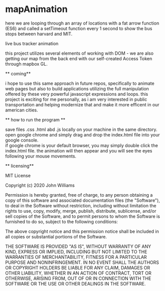# mapAnimation
here we are looping through an array of locations with a fat arrow function (ES6) and called a 
setTimeout function every 1 second to show the bus stops between harvard and MIT.

live bus tracker animation


this project utilizes several elements of working with DOM - we are also getting our map from the back end with our self-created Access Token through mapbox GL.

** coming**

i hope to use this same approach in future repos, specifically to animate web pages but also to build applications utilizing the full manipulation offered by these very powerful javascript expressions and loops. this project is exciting for me personally, as i am very interested in public transportation and helping modernize that and make it more efficent in our american cities.



** how to run the program **

save files .css .html abd .js locally on your machine in the same directory.  open google chrome and simply drag and drop the index.html file into your    google console.  
   if google chrome is your default browser, you may simply double click the index.html file. 
   the animation will then appear and you will see the eyes following your mouse movements. 


** licensing**

MIT License

Copyright (c) 2020 John Williams

Permission is hereby granted, free of charge, to any person obtaining a copy of this software and associated documentation files (the "Software"), to deal in the Software without restriction, including without limitation the rights to use, copy, modify, merge, publish, distribute, sublicense, and/or sell copies of the Software, and to permit persons to whom the Software is furnished to do so, subject to the following conditions:

The above copyright notice and this permission notice shall be included in all copies or substantial portions of the Software.

THE SOFTWARE IS PROVIDED "AS IS", WITHOUT WARRANTY OF ANY KIND, EXPRESS OR IMPLIED, INCLUDING BUT NOT LIMITED TO THE WARRANTIES OF MERCHANTABILITY, FITNESS FOR A PARTICULAR PURPOSE AND NONINFRINGEMENT. IN NO EVENT SHALL THE AUTHORS OR COPYRIGHT HOLDERS BE LIABLE FOR ANY CLAIM, DAMAGES OR OTHER LIABILITY, WHETHER IN AN ACTION OF CONTRACT, TORT OR OTHERWISE, ARISING FROM, OUT OF OR IN CONNECTION WITH THE SOFTWARE OR THE USE OR OTHER DEALINGS IN THE SOFTWARE.
